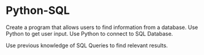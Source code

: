 # Python-SQL

Create a program that allows users to find information from a database.
Use Python to get user input.
Use Python to connect to SQL Database.

Use previous knowledge of SQL Queries to find relevant results.
